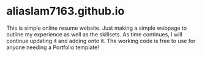 # aliaslam7163.github.io

This is simple online resume website. Just making a simple webpage to outline my experience as well as the skillsets. As time continues,
I will continue updating it and adding onto it. <bold>The working code is free to use for anyone needing a Portfolio template!</bold>
